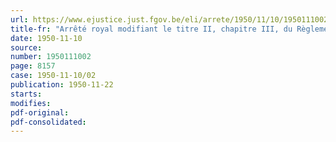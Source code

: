 ```yaml
---
url: https://www.ejustice.just.fgov.be/eli/arrete/1950/11/10/1950111002/justel
title-fr: "Arrêté royal modifiant le titre II, chapitre III, du Règlement général pour la protection du travail approuvé par l'arrêté du Régent du 11 février 1946"
date: 1950-11-10
source:
number: 1950111002
page: 8157
case: 1950-11-10/02
publication: 1950-11-22
starts:
modifies:
pdf-original:
pdf-consolidated:
---
```


